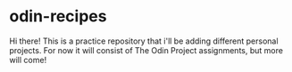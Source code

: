 # odin-recipes

Hi there! This is a practice repository that i'll be adding different personal projects. For now it
will consist of The Odin Project assignments, but more will come!
